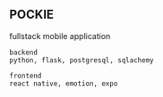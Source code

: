 ## POCKIE

fullstack mobile application

```
backend
python, flask, postgresql, sqlachemy

frontend
react native, emotion, expo
```
